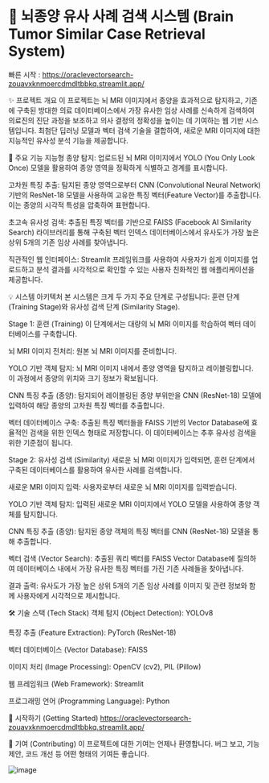 # 🧠 뇌종양 유사 사례 검색 시스템 (Brain Tumor Similar Case Retrieval System)

빠른 시작 : https://oraclevectorsearch-zouavxknmoercdmdltbbkq.streamlit.app/

✨ 프로젝트 개요
이 프로젝트는 뇌 MRI 이미지에서 종양을 효과적으로 탐지하고, 기존에 구축된 방대한 의료 데이터베이스에서 가장 유사한 임상 사례를 신속하게 검색하여 의료진의 진단 과정을 보조하고 의사 결정의 정확성을 높이는 데 기여하는 웹 기반 시스템입니다. 최첨단 딥러닝 모델과 벡터 검색 기술을 결합하여, 새로운 MRI 이미지에 대한 지능적인 유사성 분석 기능을 제공합니다.

🚀 주요 기능
지능형 종양 탐지: 업로드된 뇌 MRI 이미지에서 YOLO (You Only Look Once) 모델을 활용하여 종양 영역을 정확하게 식별하고 경계를 표시합니다.

고차원 특징 추출: 탐지된 종양 영역으로부터 CNN (Convolutional Neural Network) 기반의 ResNet-18 모델을 사용하여 고유한 특징 벡터(Feature Vector)를 추출합니다. 이는 종양의 시각적 특성을 압축하여 표현합니다.

초고속 유사성 검색: 추출된 특징 벡터를 기반으로 FAISS (Facebook AI Similarity Search) 라이브러리를 통해 구축된 벡터 인덱스 데이터베이스에서 유사도가 가장 높은 상위 5개의 기존 임상 사례를 찾아냅니다.

직관적인 웹 인터페이스: Streamlit 프레임워크를 사용하여 사용자가 쉽게 이미지를 업로드하고 분석 결과를 시각적으로 확인할 수 있는 사용자 친화적인 웹 애플리케이션을 제공합니다.

💡 시스템 아키텍처
본 시스템은 크게 두 가지 주요 단계로 구성됩니다: 훈련 단계 (Training Stage)와 유사성 검색 단계 (Similarity Stage).

Stage 1: 훈련 (Training)
이 단계에서는 대량의 뇌 MRI 이미지를 학습하여 벡터 데이터베이스를 구축합니다.

뇌 MRI 이미지 전처리: 원본 뇌 MRI 이미지를 준비합니다.

YOLO 기반 객체 탐지: 뇌 MRI 이미지 내에서 종양 영역을 탐지하고 레이블링합니다. 이 과정에서 종양의 위치와 크기 정보가 확보됩니다.

CNN 특징 추출 (종양): 탐지되어 레이블링된 종양 부위만을 CNN (ResNet-18) 모델에 입력하여 해당 종양의 고차원 특징 벡터를 추출합니다.

벡터 데이터베이스 구축: 추출된 특징 벡터들을 FAISS 기반의 Vector Database에 효율적인 검색을 위한 인덱스 형태로 저장합니다. 이 데이터베이스는 추후 유사성 검색을 위한 기준점이 됩니다.

Stage 2: 유사성 검색 (Similarity)
새로운 뇌 MRI 이미지가 입력되면, 훈련 단계에서 구축된 데이터베이스를 활용하여 유사한 사례를 검색합니다.

새로운 MRI 이미지 입력: 사용자로부터 새로운 뇌 MRI 이미지를 입력받습니다.

YOLO 기반 객체 탐지: 입력된 새로운 MRI 이미지에서 YOLO 모델을 사용하여 종양 객체를 탐지합니다.

CNN 특징 추출 (종양): 탐지된 종양 객체의 특징 벡터를 CNN (ResNet-18) 모델을 통해 추출합니다.

벡터 검색 (Vector Search): 추출된 쿼리 벡터를 FAISS Vector Database에 질의하여 데이터베이스 내에서 가장 유사한 특징 벡터를 가진 기존 사례들을 찾아냅니다.

결과 출력: 유사도가 가장 높은 상위 5개의 기존 임상 사례를 이미지 및 관련 정보와 함께 사용자에게 시각적으로 제시합니다.

🛠️ 기술 스택 (Tech Stack)
객체 탐지 (Object Detection): YOLOv8

특징 추출 (Feature Extraction): PyTorch (ResNet-18)

벡터 데이터베이스 (Vector Database): FAISS

이미지 처리 (Image Processing): OpenCV (cv2), PIL (Pillow)

웹 프레임워크 (Web Framework): Streamlit

프로그래밍 언어 (Programming Language): Python

🏁 시작하기 (Getting Started)
https://oraclevectorsearch-zouavxknmoercdmdltbbkq.streamlit.app/

🤝 기여 (Contributing)
이 프로젝트에 대한 기여는 언제나 환영합니다. 버그 보고, 기능 제안, 코드 개선 등 어떤 형태의 기여든 좋습니다.

![image](https://github.com/user-attachments/assets/92df5bef-f852-43ac-bfca-65c59340cb4b)
